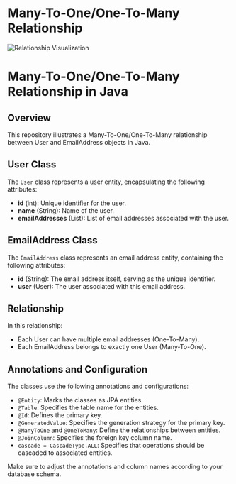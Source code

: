 # Many-To-One/One-To-Many Relationship 

![Relationship Visualization](https://i.pinimg.com/originals/66/9a/b9/669ab90dfd28b32c45430d27eea0882f.png)
# Many-To-One/One-To-Many Relationship in Java

## Overview

This repository illustrates a Many-To-One/One-To-Many relationship between User and EmailAddress objects in Java.

## User Class

The `User` class represents a user entity, encapsulating the following attributes:

- **id** (int): Unique identifier for the user.
- **name** (String): Name of the user.
- **emailAddresses** (List<EmailAddress>): List of email addresses associated with the user.

## EmailAddress Class

The `EmailAddress` class represents an email address entity, containing the following attributes:

- **id** (String): The email address itself, serving as the unique identifier.
- **user** (User): The user associated with this email address.

## Relationship

In this relationship:

- Each User can have multiple email addresses (One-To-Many).
- Each EmailAddress belongs to exactly one User (Many-To-One).

## Annotations and Configuration

The classes use the following annotations and configurations:

- `@Entity`: Marks the classes as JPA entities.
- `@Table`: Specifies the table name for the entities.
- `@Id`: Defines the primary key.
- `@GeneratedValue`: Specifies the generation strategy for the primary key.
- `@ManyToOne` and `@OneToMany`: Define the relationships between entities.
- `@JoinColumn`: Specifies the foreign key column name.
- `cascade = CascadeType.ALL`: Specifies that operations should be cascaded to associated entities.

Make sure to adjust the annotations and column names according to your database schema.
